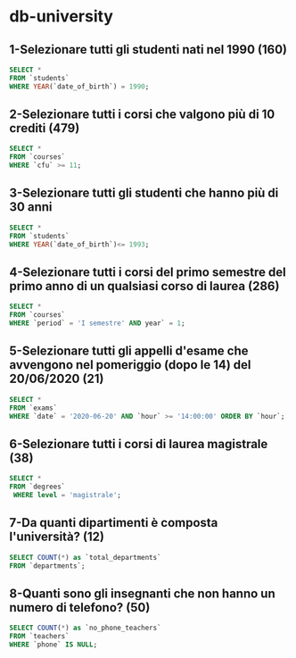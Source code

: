 # db-university

## 1-Selezionare tutti gli studenti nati nel 1990  (160)

````sql
SELECT * 
FROM `students` 
WHERE YEAR(`date_of_birth`) = 1990; 
````

## 2-Selezionare tutti i corsi che valgono più di 10 crediti (479)

````sql
SELECT *
FROM `courses`
WHERE `cfu` >= 11;
````

## 3-Selezionare tutti gli studenti che hanno più di 30 anni

````sql
SELECT * 
FROM `students` 
WHERE YEAR(`date_of_birth`)<= 1993; 
````

## 4-Selezionare tutti i corsi del primo semestre del primo anno di un qualsiasi corso di laurea  (286)

````sql
SELECT * 
FROM `courses` 
WHERE `period` = 'I semestre' AND year` = 1; 
````

## 5-Selezionare tutti gli appelli d'esame che avvengono nel pomeriggio (dopo le 14) del 20/06/2020  (21)

````sql
SELECT *
FROM `exams`
WHERE `date` = '2020-06-20' AND `hour` >= '14:00:00' ORDER BY `hour`;
````

## 6-Selezionare tutti i corsi di laurea magistrale  (38)

````sql
SELECT * 
FROM `degrees`
 WHERE level = 'magistrale'; 
````

## 7-Da quanti dipartimenti è composta l'università? (12)

````sql
SELECT COUNT(*) as `total_departments` 
FROM `departments`; 
````

## 8-Quanti sono gli insegnanti che non hanno un numero di telefono? (50)

````sql
SELECT COUNT(*) as `no_phone_teachers`
FROM `teachers` 
WHERE `phone` IS NULL; 
````
